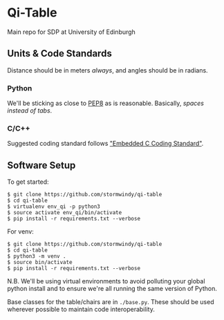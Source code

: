 # Qi-Table

Main repo for SDP at University of Edinburgh

## Units & Code Standards
Distance should be in meters *always*, and angles should be in radians.

### Python
We'll be sticking as close to [PEP8](https://www.python.org/dev/peps/pep-0008/)
as is reasonable. Basically, *spaces instead of tabs*.

### C/C++
Suggested coding standard follows ["Embedded C Coding Standard"](https://dl.dropbox.com/s/bu4nq51qvk5uzzh/barr_c_coding_standard_2018.pdf?dl=0).

## Software Setup

To get started:

```
$ git clone https://github.com/stormwindy/qi-table
$ cd qi-table
$ virtualenv env_qi -p python3
$ source activate env_qi/bin/activate
$ pip install -r requirements.txt --verbose
```

For venv:
```
$ git clone https://github.com/stormwindy/qi-table
$ cd qi-table
$ python3 -m venv .
$ source bin/activate
$ pip install -r requirements.txt --verbose
```

N.B. We'll be using virtual environments to avoid polluting your global python
install and to ensure we're all running the same version of Python.

Base classes for the table/chairs are in `./base.py`. These should be used
wherever possible to maintain code interoperability.

